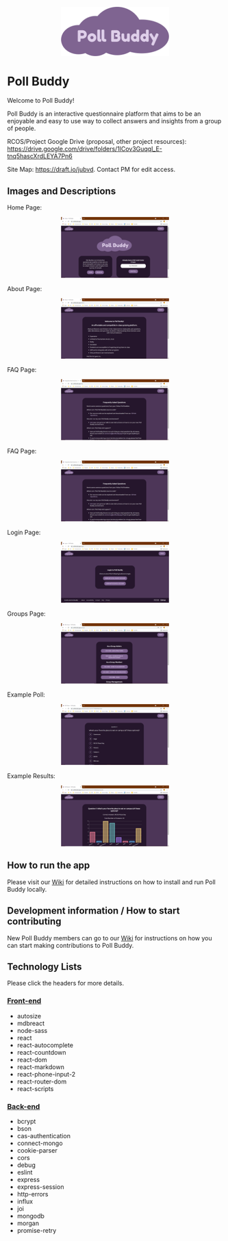 <p align="center">
  <img src="https://github.com/PollBuddy/Resources/raw/main/Branding/Poll%20Buddy%20Logo.png" width="50%" title="Poll Buddy Logo">
</p>

# Poll Buddy

Welcome to Poll Buddy!

Poll Buddy is an interactive questionnaire platform that aims to be an enjoyable and easy to use way to collect answers and insights from a group of people.

RCOS/Project Google Drive (proposal, other project resources): <https://drive.google.com/drive/folders/1lCov3Guqql_E-tnq5hascXrdLEYA7Pn6>

Site Map: <https://draft.io/jubvd>. Contact PM for edit access.

## Images and Descriptions
Home Page:
<p align="center">
  <img src="https://github.com/PollBuddy/Resources/blob/main/App%20Images/pollbuddy_homepage.png" width="50%" title="Poll Buddy Home Page">
</p>

About Page:
<p align="center">
  <img src="https://github.com/PollBuddy/Resources/blob/main/App%20Images/pollbuddy_about_page.png" width="50%" title="Poll Buddy About Page">
</p>

FAQ Page:
<p align="center">
  <img src="https://github.com/PollBuddy/Resources/blob/main/App%20Images/pollbuddy_faq.png" width="50%" title="Poll Buddy FAQ Page">
</p>

FAQ Page:
<p align="center">
  <img src="https://github.com/PollBuddy/Resources/blob/main/App%20Images/pollbuddy_faq.png" width="50%" title="Poll Buddy FAQ Page">
</p>

Login Page:
<p align="center">
  <img src="https://github.com/PollBuddy/Resources/blob/main/App%20Images/pollbuddy_login.png" width="50%" title="Poll Buddy FAQ Page">
</p>

Groups Page:
<p align="center">
  <img src="https://github.com/PollBuddy/Resources/blob/main/App%20Images/pollbuddy_groups_page.png" width="50%" title="Poll Buddy Groups Page">
</p>

Example Poll:
<p align="center">
  <img src="https://github.com/PollBuddy/Resources/blob/main/App%20Images/pollbuddy_example_poll.png" width="50%" title="Poll Buddy Example Poll">
</p>

Example Results:
<p align="center">
  <img src="https://github.com/PollBuddy/Resources/blob/main/App%20Images/pollbuddy_example_results.png" width="50%" title="Poll Buddy Example Results">
</p>

## How to run the app

Please visit our [Wiki](https://github.com/PollBuddy/PollBuddy/wiki/Installation-(For-Production)-Instructions) for detailed instructions on how to install and run Poll Buddy locally.

## Development information / How to start contributing

New Poll Buddy members can go to our [Wiki](https://github.com/PollBuddy/PollBuddy/wiki/Contribution-(Development)-Guide) for instructions on how you can start making contributions to Poll Buddy.

## Technology Lists

Please click the headers for more details.

### [Front-end](https://github.com/PollBuddy/PollBuddy/blob/master/PollBuddy-Server/frontend/techList.md)

- autosize
- mdbreact
- node-sass
- react
- react-autocomplete
- react-countdown
- react-dom
- react-markdown
- react-phone-input-2
- react-router-dom
- react-scripts

### [Back-end](https://github.com/PollBuddy/PollBuddy/blob/master/PollBuddy-Server/backend/techList.md)

- bcrypt
- bson
- cas-authentication
- connect-mongo
- cookie-parser
- cors
- debug
- eslint
- express
- express-session
- http-errors
- influx
- joi
- mongodb
- morgan
- promise-retry
